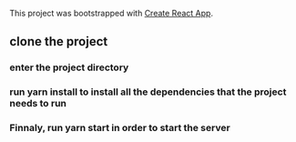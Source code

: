 This project was bootstrapped with [Create React App](https://github.com/facebook/create-react-app).

## clone the project

### enter the project directory

### run yarn install to install all the dependencies that the project needs to run

### Finnaly, run yarn start in order to start the server
